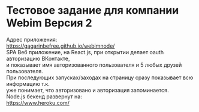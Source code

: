 ﻿# Тестовое задание для компании Webim Версия 2  
  
Адрес приложения:  
https://gagarinbefree.github.io/webimnode/  
SPA Веб приложение, на React.js, при открытии делает oauth авторизацию ВКонтакте,   
и показывает имя авторизованного пользователя и 5 любых друзей пользователя.   
При последующих запусках/заходах на страницу сразу показывает всю информацию т.к.   
уже понимает, что авторизовано и авторизация запоминается.   
Node.js бекенд развернут на:   
https://www.heroku.com/




